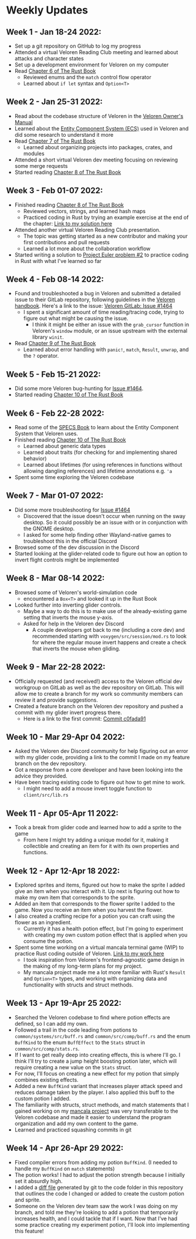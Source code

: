 # Weekly Updates

## Week 1 - Jan 18-24 2022:
* Set up a git repository on GitHub to log my progress
* Attended a virtual Veloren Reading Club meeting and learned about attacks and character states
* Set up a development environment for Veloren on my computer
* Read [Chapter 6 of The Rust Book](https://doc.rust-lang.org/stable/book/ch06-00-enums.html "Chapter 6 - The Rust Programming Language")
	* Reviewed enums and the `match` control flow operator
	* Learned about `if let` syntax and `Option<T>`

## Week 2 - Jan 25-31 2022:
* Read about the codebase structure of Veloren in the [Veloren Owner's Manual](https://book.veloren.net/contributors/index.html "Veloren Owner's Manual - For Contributors")
* Learned about the [Entity Component System (ECS)](https://book.veloren.net/contributors/developers/ecs.html "Veloren Owner's Manual - ECS") used in Veloren and did some research to understand it more
* Read [Chapter 7 of The Rust Book](https://doc.rust-lang.org/stable/book/ch07-00-managing-growing-projects-with-packages-crates-and-modules.html "Chapter 7 - The Rust Programming Language")
	* Learned about organizing projects into packages, crates, and modules
* Attended a short virtual Veloren dev meeting focusing on reviewing some merge requests
* Started reading [Chapter 8 of The Rust Book](https://doc.rust-lang.org/stable/book/ch08-00-common-collections.html "Chapter 8 - The Rust Programming Language")

## Week 3 - Feb 01-07 2022:
* Finished reading [Chapter 8 of The Rust Book](https://doc.rust-lang.org/stable/book/ch08-00-common-collections.html "Chapter 8 - The Rust Programming Language")
	* Reviewed vectors, strings, and learned hash maps
	* Practiced coding in Rust by trying an example exercise at the end of the chapter: [Link to my solution here](./code/vector_stats_exercise/src/main.rs "vector_stats_exercise")
* Attended another virtual Veloren Reading Club presentation. 
	* The topic was getting started as a new contributor and making your first contributions and pull requests
	* Learned a lot more about the collaboration workflow
* Started writing a solution to [Project Euler problem #2](https://projecteuler.net/problem=2 "Project Euler - #2") to practice coding in Rust with what I've learned so far

## Week 4 - Feb 08-14 2022:
* Found and troubleshooted a bug in Veloren and submitted a detailed issue to their GitLab repository, following guidelines in the [Veloren handbook](https://book.veloren.net/players/reporting-bugs.html?highlight=issue#reporting-bugs "Veloren Owner's Manual - Reporting Bugs"). Here's a link to the issue: [Veloren GitLab: Issue #1464](https://gitlab.com/veloren/veloren/-/issues/1464 "Issue #1464")
	* I spent a significant amount of time reading/tracing code, trying to figure out what might be causing the issue.
		- I think it might be either an issue with the `grab_cursor` function in Veloren's `window` module, or an issue upstream with the external library `winit`.
* Read [Chapter 9 of The Rust Book](https://doc.rust-lang.org/stable/book/ch09-00-error-handling.html "Chapter 9 - The Rust Programming Language")
	* Learned about error handling with `panic!`, `match`, `Result`, `unwrap`, and the `?` operator.

## Week 5 - Feb 15-21 2022:
* Did some more Veloren bug-hunting for [Issue #1464](https://gitlab.com/veloren/veloren/-/issues/1464 "Issue #1464").
* Started reading [Chapter 10 of The Rust Book](https://doc.rust-lang.org/stable/book/ch10-00-generics.html "Chapter 10 - The Rust Programming Language")

## Week 6 - Feb 22-28 2022:
* Read some of the [SPECS Book](https://specs.amethyst.rs/docs/tutorials/01_intro.html "SPECS Documentation") to learn about the Entity Component System that Veloren uses.
* Finished reading [Chapter 10 of The Rust Book](https://doc.rust-lang.org/stable/book/ch10-00-generics.html "Chapter 10 - The Rust Programming Language")
	- Learned about generic data types
	- Learned about traits (for checking for and implementing shared behavior)
	- Learned about lifetimes (for using references in functions without allowing dangling references) and lifetime annotations e.g. `'a`
* Spent some time exploring the Veloren codebase

## Week 7 - Mar 01-07 2022:
* Did some more troubleshooting for [Issue #1464](https://gitlab.com/veloren/veloren/-/issues/1464 "Issue #1464")
	- Discovered that the issue doesn't occur when running on the sway desktop. So it could possibly be an issue with or in conjunction with the GNOME desktop.
	- I asked for some help finding other Wayland-native games to troubleshoot this in the official Discord
* Browsed some of the dev discussion in the Discord
* Started looking at the glider-related code to figure out how an option to invert flight controls might be implemented

## Week 8 - Mar 08-14 2022:
* Browsed some of Veloren's world-simulation code
	- encountered a `Box<T>` and looked it up in the Rust Book
* Looked further into inverting glider controls.
	- Maybe a way to do this is to make use of the already-existing game setting that inverts the mouse y-axis. 
	- Asked for help in the Veloren dev Discord
		+ A couple developers got back to me (including a core dev) and recommended starting with `voxygen/src/session/mod.rs` to look for where the regular mouse invert happens and create a check that inverts the mouse when gliding.
		
## Week 9 - Mar 22-28 2022:
* Officially requested (and received!) access to the Veloren official dev workgroup on GitLab as well as the dev repository on GitLab. This will allow me to create a branch for my work so community members can review it and provide suggestions.
* Created a feature branch on the Veloren dev repository and pushed a commit with my glider invert progress there.
	- Here is a link to the first commit: [Commit c0fada91](https://gitlab.com/veloren/dev/veloren/-/commit/c0fada9174cd1ae1724c12ceaeeacfb9d20f9a7d?view=inline "GitLab - Experimenting with glider y-axis invert (Commit c0fada91)")

## Week 10 - Mar 29-Apr 04 2022:
* Asked the Veloren dev Discord community for help figuring out an error with my glider code, providing a link to the commit I made on my feature branch on the dev repository.
* Got a response from a core developer and have been looking into the advice they provided.
* Have been tracing existing code to figure out how to get mine to work.
	- I might need to add a mouse invert toggle function to `client/src/lib.rs`

## Week 11 - Apr 05-Apr 11 2022:
* Took a break from glider code and learned how to add a sprite to the game
    - From here I might try adding a unique model for it, making it collectible and creating an item for it with its own properties and functions.

## Week 12 - Apr 12-Apr 18 2022:
* Explored sprites and items, figured out how to make the sprite I added give an item when you interact with it. Up next is figuring out how to make my own item that corresponds to the sprite.
* Added an item that corresponds to the flower sprite I added to the game. Now you receive an item when you harvest the flower.
* I also created a crafting recipe for a potion you can craft using the flower as an ingredient.
	- Currently it has a health potion effect, but I'm going to experiment with creating my own custom potion effect that is applied when you consume the potion.
* Spent some time working on a virtual mancala terminal game (WIP) to practice Rust coding outside of Veloren. [Link to my work here](https://github.com/cosmicmarley17/mancala "mancala repository on GitHub")
	- I took inspiration from Veloren's frontend-agnostic game design in the making of my long-term plans for my project.
	- My mancala project made me a lot more familiar with Rust's `Result` and `Option<T>` types, and working with organizing data and functionality with structs and struct methods.

## Week 13 - Apr 19-Apr 25 2022:
* Searched the Veloren codebase to find where potion effects are defined, so I can add my own.
* Followed a trail in the code leading from potions to `common/systems/src/buff.rs` and `common/src/comp/buff.rs` and the enum `BuffKind` to the enum `BuffEffect` to the `Stats` struct in `common/src/comp/stats.rs`. 
* If I want to get really deep into creating effects, this is where I'll go. I think I'll try to create a jump height boosting potion later, which will require creating a new value on the `Stats` struct. 
* For now, I'll focus on creating a new effect for my potion that simply combines existing effects.
* Added a new `BuffKind` variant that increases player attack speed and reduces damage taken by the player. I also applied this buff to the custom potion I added.
* The familiarity with structs, struct methods, and match statements that I gained working on my [mancala project](https://github.com/cosmicmarley17/mancala "my mancala repository on GitHub") was very transferable to the Veloren codebase and made it easier to understand the program organization and add my own content to the game.
* Learned and practiced squashing commits in git

## Week 14 - Apr 26-Apr 29 2022:
* Fixed compiler errors from adding my potion `BuffKind`. (I needed to handle my `BuffKind` on `match` statements)
* The potion works! I had to adjust the potion strength because I initially set it absurdly high.
* I added a [diff file](./code/veloren-new-potion-diff.txt "Changes made for custom potion and sprite") generated by git to the code folder in this repository that outlines the code I changed or added to create the custom potion and sprite. 
* Someone on the Veloren dev team saw the work I was doing on my branch, and told me they're looking to add a potion that temporarily increases health, and I could tackle that if I want. Now that I've had some practice creating my experiment potion, I'll look into implementing this feature! 

